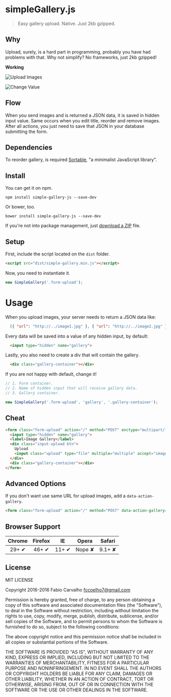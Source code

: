 # simpleGallery.js

> Easy gallery upload. Native. Just 2kb gzipped.

## Why

Upload, surely, is a hard part in programming, probably you have had problems with that. Why not simplify? No frameworks, just 2kb gzipped!

**Working**

![Upload Images](http://i.imgur.com/Yjor77e.gif)

![Change Value](http://i.imgur.com/PsR0F24.gif)

## Flow

When you send images and is returned a JSON data, it is saved in hidden input value. Same occurs when you edit title, reorder and remove images. After all actions, you just need to save that JSON in your database submitting the form.

## Dependencies

To reorder gallery, is required [Sortable](https://github.com/RubaXa/Sortable), "a minimalist JavaScript library".

## Install

You can get it on npm.

```
npm install simple-gallery-js --save-dev
```

Or bower, too.

```
bower install simple-gallery-js --save-dev
```

If you're not into package management, just [download a ZIP](https://github.com/fccoelho7/simpleGallery.js/archive/master.zip) file.

## Setup

First, include the script located on the `dist` folder.

```html
<script src="dist/simple-gallery.min.js"></script>
```

Now, you need to instantiate it.

```js
new SimpleGallery('.form-upload');
```

# Usage

When you upload images, your server needs to return a JSON data like:

```json
  [{ "url": "http://../image1.jpg" }, { "url": "http://../image2.jpg" }, ..]
```

Every data will be saved into a value of any hidden input, by default:

```html
  <input type="hidden" name="gallery">
```

Lastly, you also need to create a div that will contain the gallery.

```html
  <div class="gallery-container"></div>
```

If you are not happy with default, change it!

```js
// 1. Form container.
// 2. Name of hidden input that will receive gallery data.
// 3. Gallery container.

new SimpleGallery('.form-upload', 'gallery', '.gallery-container');
```

## Cheat

```html
<form class="form-upload" action="/" method="POST" enctype="multipart/form-data">
  <input type="hidden" name="gallery">
  <label>Image Gallery</label>
  <div class="input-upload btn">
    Upload
    <input class="upload" type="file" multiple="multiple" accept="image/*">
  </div>
  <div class="gallery-container"></div>
</form>
```

## Advanced Options

If you don't want use same URL for upload images, add a `data-action-gallery`.

```html
<form class="form-upload" action="/" method="POST" data-action-gallery='/upload' enctype="multipart/form-data"></form>
```

## Browser Support

| Chrome | Firefox | IE | Opera | Safari |
|:---:|:---:|:---:|:---:|:---:|
| 29+ ✔ | 46+ ✔ | 11+ ✔ | Nope ✘ | 9.1+ ✘ |

## License

MIT LICENSE

Copyright 2016-2016 Fabio Carvalho fccoelho7@gmail.com

Permission is hereby granted, free of charge, to any person obtaining a copy of this software and associated documentation files (the "Software"), to deal in the Software without restriction, including without limitation the rights to use, copy, modify, merge, publish, distribute, sublicense, and/or sell copies of the Software, and to permit persons to whom the Software is furnished to do so, subject to the following conditions:

The above copyright notice and this permission notice shall be included in all copies or substantial portions of the Software.

THE SOFTWARE IS PROVIDED "AS IS", WITHOUT WARRANTY OF ANY KIND, EXPRESS OR IMPLIED, INCLUDING BUT NOT LIMITED TO THE WARRANTIES OF MERCHANTABILITY, FITNESS FOR A PARTICULAR PURPOSE AND NONINFRINGEMENT. IN NO EVENT SHALL THE AUTHORS OR COPYRIGHT HOLDERS BE LIABLE FOR ANY CLAIM, DAMAGES OR OTHER LIABILITY, WHETHER IN AN ACTION OF CONTRACT, TORT OR OTHERWISE, ARISING FROM, OUT OF OR IN CONNECTION WITH THE SOFTWARE OR THE USE OR OTHER DEALINGS IN THE SOFTWARE.
